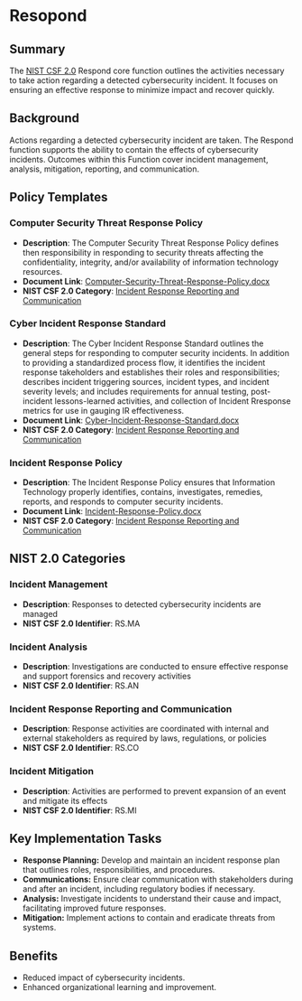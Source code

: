 # Resopond

## Summary

The [NIST CSF 2.0](/pages/framework/framework.md) Respond core function outlines the activities necessary to take action regarding a detected cybersecurity incident. It focuses on ensuring an effective response to minimize impact and recover quickly.

## Background

Actions regarding a detected cybersecurity incident are taken. The Respond function supports the ability to contain the effects of cybersecurity incidents. Outcomes within this Function cover incident management, analysis, mitigation, reporting, and communication.

## Policy Templates

### Computer Security Threat Response Policy

* **Description**: The Computer Security Threat Response Policy defines then responsibility in responding to security threats affecting the confidentiality, integrity, and/or availability of information technology resources.
* **Document Link**: [Computer-Security-Threat-Response-Policy.docx](https://github.com/EvolvingSysadmin/Practicum/raw/refs/heads/main/templates/respond/Computer-Security-Threat-Response-Policy.docx)
* **NIST CSF 2.0 Category**: [Incident Response Reporting and Communication](#incident-response-reporting-and-communication)

### Cyber Incident Response Standard

* **Description**: The Cyber Incident Response Standard outlines the general steps for responding to computer security incidents.  In addition to providing a standardized process flow, it identifies the incident response takeholders and establishes their roles and responsibilities; describes incident triggering sources, incident types, and incident severity levels; and includes requirements for annual testing, post-incident lessons-learned activities, and collection of Incident Rresponse metrics for use in gauging IR effectiveness.
* **Document Link**: [Cyber-Incident-Response-Standard.docx](https://github.com/EvolvingSysadmin/Practicum/raw/refs/heads/main/templates/respond/Cyber-Incident-Response-Standard.docx)
* **NIST CSF 2.0 Category**: [Incident Response Reporting and Communication](#incident-response-reporting-and-communication)

### Incident Response Policy

* **Description**: The Incident Response Policy ensures that Information Technology properly identifies, contains, investigates, remedies, reports, and responds to computer security incidents.  
* **Document Link**: [Incident-Response-Policy.docx](https://github.com/EvolvingSysadmin/Practicum/raw/refs/heads/main/templates/respond/Incident-Response-Policy.docx)
* **NIST CSF 2.0 Category**: [Incident Response Reporting and Communication](#incident-response-reporting-and-communication)

## NIST 2.0 Categories

### Incident Management

* **Description**: Responses to detected cybersecurity incidents are managed
* **NIST CSF 2.0 Identifier**: RS.MA

### Incident Analysis

* **Description**:  Investigations are conducted to ensure effective response and support forensics and recovery activities
* **NIST CSF 2.0 Identifier**: RS.AN

### Incident Response Reporting and Communication

* **Description**: Response activities are coordinated with internal and external stakeholders as required by laws, regulations, or policies
* **NIST CSF 2.0 Identifier**: RS.CO

### Incident Mitigation

* **Description**:  Activities are performed to prevent expansion of an event and mitigate its effects
* **NIST CSF 2.0 Identifier**: RS.MI

## Key Implementation Tasks

* **Response Planning:** Develop and maintain an incident response plan that outlines roles, responsibilities, and procedures.
* **Communications:** Ensure clear communication with stakeholders during and after an incident, including regulatory bodies if necessary.
* **Analysis:** Investigate incidents to understand their cause and impact, facilitating improved future responses.
* **Mitigation:** Implement actions to contain and eradicate threats from systems.

## Benefits

* Reduced impact of cybersecurity incidents.
* Enhanced organizational learning and improvement.
